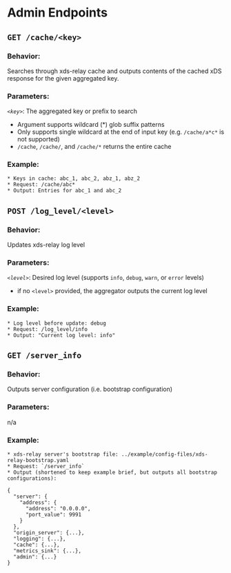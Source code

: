 # Admin Endpoints

## `GET /cache/<key>`
### Behavior: 
Searches through xds-relay cache and outputs contents of the cached xDS response for the given aggregated key.
### Parameters:
*`<key>`*: The aggregated key or prefix to search
  * Argument supports wildcard (*) glob suffix patterns
  * Only supports single wildcard at the end of input key (e.g. `/cache/a*c*` is not supported)
  * `/cache`, `/cache/`, and `/cache/*` returns the entire cache
### Example: 
    * Keys in cache: abc_1, abc_2, abz_1, abz_2
    * Request: /cache/abc*
    * Output: Entries for abc_1 and abc_2

## `POST /log_level/<level>`
### Behavior:
Updates xds-relay log level
### Parameters:
*`<level>`*: Desired log level (supports `info`, `debug`, `warn`, or `error` levels)
* if no `<level>` provided, the aggregator outputs the current log level
### Example: 
    * Log level before update: debug
    * Request: /log_level/info
    * Output: "Current log level: info"

## `GET /server_info`
### Behavior:
Outputs server configuration (i.e. bootstrap configuration)
### Parameters:
n/a
### Example: 
    * xds-relay server's bootstrap file: ../example/config-files/xds-relay-bootstrap.yaml
    * Request: `/server_info`
    * Output (shortened to keep example brief, but outputs all bootstrap configurations): 

    {
      "server": {
        "address": {
          "address": "0.0.0.0",
          "port_value": 9991
        }
      },
      "origin_server": {...},
      "logging": {...},
      "cache": {...},
      "metrics_sink": {...},
      "admin": {...}
    }

    